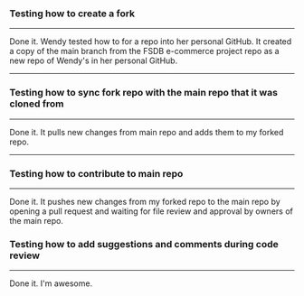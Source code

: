 ### Testing how to create a fork
---
Done it. Wendy tested how to for a repo into her personal GitHub.
It created a copy of the main branch from the FSDB e-commerce project repo as a new repo of Wendy's in her personal GitHub.


---
### Testing how to sync fork repo with the main repo that it was cloned from
---
Done it. It pulls new changes from main repo and adds them to my forked repo.

---
### Testing how to contribute to main repo 
---
Done it. It pushes new changes from my forked repo to the main repo by opening a pull request and waiting for file review and approval by owners of the main repo.

### Testing how to add suggestions and comments during code review
---
Done it. I'm awesome.
